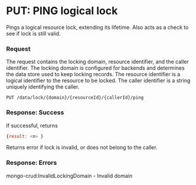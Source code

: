 # PUT: PING logical lock

Pings a logical resource lock, extending its lifetime. Also acts as a
check to see if lock is still valid.

### Request

The request contains the locking domain, resource identifier, and the
caller identifier. The locking domain is configured for backends and
determines the data store used to keep locking records. The resource
identifier is a logical identifier to the resource to be locked. The
caller identifier is a string uniquely identifying the caller.

```
PUT /data/lock/{domain}/{resourceId}/{callerId}/ping
```

### Response: Success
If successful, returns
```javascript
{result: <n> }
```
Returns error if lock is invalid, or does not belong to the caller.

### Response: Errors
mongo-crud:InvalidLockingDomain - Invalid domain

